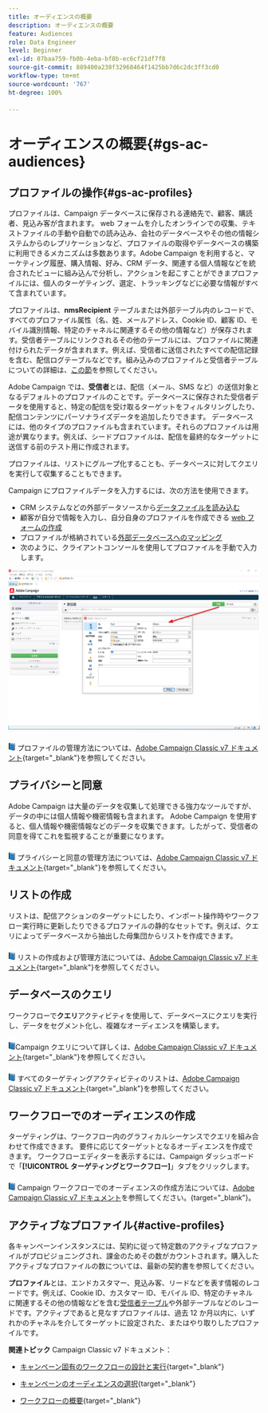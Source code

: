 ```yaml
---
title: オーディエンスの概要
description: オーディエンスの概要
feature: Audiences
role: Data Engineer
level: Beginner
exl-id: 07baa759-fb0b-4eba-bf8b-ec6cf21df7f8
source-git-commit: 889400a238f32968464f1425bb7d6c2dc3ff3cd0
workflow-type: tm+mt
source-wordcount: '767'
ht-degree: 100%

---
```


# オーディエンスの概要{#gs-ac-audiences}

## プロファイルの操作{#gs-ac-profiles}

プロファイルは、Campaign データベースに保存される連絡先で、顧客、購読者、見込み客が含まれます。 web フォームを介したオンラインでの収集、テキストファイルの手動や自動での読み込み、会社のデータベースやその他の情報システムからのレプリケーションなど、プロファイルの取得やデータベースの構築に利用できるメカニズムは多数あります。Adobe Campaign を利用すると、マーケティング履歴、購入情報、好み、CRM データ、関連する個人情報などを統合されたビューに組み込んで分析し、アクションを起こすことができまプロファイルには、個人のターゲティング、選定、トラッキングなどに必要な情報がすべて含まれています。

プロファイルは、**nmsRecipient** テーブルまたは外部テーブル内のレコードで、すべてのプロファイル属性（名、姓、メールアドレス、Cookie ID、顧客 ID、モバイル識別情報、特定のチャネルに関連するその他の情報など）が保存されます。受信者テーブルにリンクされるその他のテーブルには、プロファイルに関連付けられたデータが含まれます。例えば、受信者に送信されたすべての配信記録を含む、配信ログテーブルなどです。組み込みのプロファイルと受信者テーブルについての詳細は、[この節](../dev/datamodel.md#ootb-profiles)を参照してください。

Adobe Campaign では、**受信者**&#x200B;とは、配信（メール、SMS など）の送信対象となるデフォルトのプロファイルのことです。データベースに保存された受信者データを使用すると、特定の配信を受け取るターゲットをフィルタリングしたり、配信コンテンツにパーソナライズデータを追加したりできます。 データベースには、他のタイプのプロファイルも含まれています。それらのプロファイルは用途が異なります。例えば、シードプロファイルは、配信を最終的なターゲットに送信する前のテスト用に作成されます。

プロファイルは、リストにグループ化することも、データベースに対してクエリを実行して収集することもできます。

Campaign にプロファイルデータを入力するには、次の方法を使用できます。

* CRM システムなどの外部データソースから[データファイルを読み込む](import.md)
* 顧客が自分で情報を入力し、自分自身のプロファイルを作成できる [web フォームの作成](../dev/webapps.md)
* プロファイルが格納されている[外部データベースへのマッピング](../connect/fda.md)
* 次のように、クライアントコンソールを使用してプロファイルを手動で入力します。

![](assets/create-profile.png)

![](../assets/do-not-localize/book.png) プロファイルの管理方法については、[Adobe Campaign Classic v7 ドキュメント](https://experienceleague.adobe.com/docs/campaign-classic/using/getting-started/profile-management/about-profiles.html?lang=ja){target=&quot;_blank&quot;}を参照してください。


## プライバシーと同意

Adobe Campaign は大量のデータを収集して処理できる強力なツールですが、データの中には個人情報や機密情報も含まれます。 Adobe Campaign を使用すると、個人情報や機密情報などのデータを収集できます。したがって、受信者の同意を得てこれを監視することが重要になります。

![](../assets/do-not-localize/book.png) プライバシーと同意の管理方法については、[Adobe Campaign Classic v7 ドキュメント](https://experienceleague.adobe.com/docs/campaign-classic/using/getting-started/privacy/privacy-and-recommendations.html?lang=ja){target=&quot;_blank&quot;}を参照してください。

## リストの作成

リストは、配信アクションのターゲットにしたり、インポート操作時やワークフロー実行時に更新したりできるプロファイルの静的なセットです。例えば、クエリによってデータベースから抽出した母集団からリストを作成できます。

![](../assets/do-not-localize/book.png) リストの作成および管理方法については、[Adobe Campaign Classic v7 ドキュメント](https://experienceleague.adobe.com/docs/campaign-classic/using/getting-started/profile-management/creating-and-managing-lists.html?lang=ja){target=&quot;_blank&quot;}を参照してください。

## データベースのクエリ

ワークフローで&#x200B;**クエリ**&#x200B;アクティビティを使用して、データベースにクエリを実行し、データをセグメント化し、複雑なオーディエンスを構築します。

![](../assets/do-not-localize/book.png)Campaign クエリについて詳しくは、[Adobe Campaign Classic v7 ドキュメント](https://experienceleague.adobe.com/docs/campaign-classic/using/automating-with-workflows/advanced-management/about-technical-workflows.html?lang=ja){target=&quot;_blank&quot;}を参照してください。

![](../assets/do-not-localize/book.png) すべてのターゲティングアクティビティのリストは、[Adobe Campaign Classic v7 ドキュメント](https://experienceleague.adobe.com/docs/campaign-classic/using/automating-with-workflows/targeting-activities/about-targeting-activities.html?lang=ja){target=&quot;_blank&quot;}を参照してください。

## ワークフローでのオーディエンスの作成

ターゲティングは、ワークフロー内のグラフィカルシーケンスでクエリを組み合わせて作成できます。 要件に応じてターゲットとなるオーディエンスを作成できます。 ワークフローエディターを表示するには、Campaign ダッシュボードで「**[!UICONTROL ターゲティングとワークフロー]**」タブをクリックします。

![](../assets/do-not-localize/book.png) Campaign ワークフローでのオーディエンスの作成方法については、[Adobe Campaign Classic v7 ドキュメント](https://experienceleague.adobe.com/docs/campaign-classic/using/orchestrating-campaigns/orchestrate-campaigns/marketing-campaign-target.html?lang=ja#building-the-main-target-in-a-workflow)を参照してください。{target=&quot;_blank&quot;}。


## アクティブなプロファイル{#active-profiles}

各キャンペーンインスタンスには、契約に従って特定数のアクティブなプロファイルがプロビジョニングされ、課金のためその数がカウントされます。購入したアクティブなプロファイルの数については、最新の契約書を参照してください。

**プロファイル**&#x200B;とは、エンドカスタマー、見込み客、リードなどを表す情報のレコードです。例えば、Cookie ID、カスタマー ID、モバイル ID、特定のチャネルに関連するその他の情報などを含む[受信者テーブル](../dev/datamodel.md)や外部テーブルなどのレコードです。アクティブであると見なすプロファイルは、過去 12 か月以内に、いずれかのチャネルを介してターゲットに設定された、またはやり取りしたプロファイルです。

<!--
You can monitor the number of active profiles used on your instances directly from Campaign Control Panel. 

![](../assets/do-not-localize/book.png) For more on this, refer to the [Control Panel documentation](https://docs.adobe.com/content/help/en/control-panel/using/performance-monitoring/active-profiles-monitoring.html).
-->


**関連トピック** Campaign Classic v7 ドキュメント：

* [キャンペーン固有のワークフローの設計と実行](https://experienceleague.adobe.com/docs/campaign-classic/using/automating-with-workflows/advanced-management/about-technical-workflows.html?lang=ja){target=&quot;_blank&quot;}

* [キャンペーンのオーディエンスの選択](https://experienceleague.adobe.com/docs/campaign-classic/using/orchestrating-campaigns/orchestrate-campaigns/marketing-campaign-target.html?lang=ja){target=&quot;_blank&quot;}

* [ワークフローの概要](https://experienceleague.adobe.com/docs/campaign-classic/using/automating-with-workflows/advanced-management/about-technical-workflows.html?lang=ja){target=&quot;_blank&quot;}
